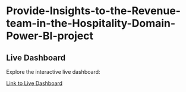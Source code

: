 # Provide-Insights-to-the-Revenue-team-in-the-Hospitality-Domain-Power-BI-project

## Live Dashboard

Explore the interactive live dashboard:

[Link to Live Dashboard](https://www.novypro.com/project/provide-insights-to-the-revenue-team-in-the-hospitality-domain-codebasicsio-project-challenge)
